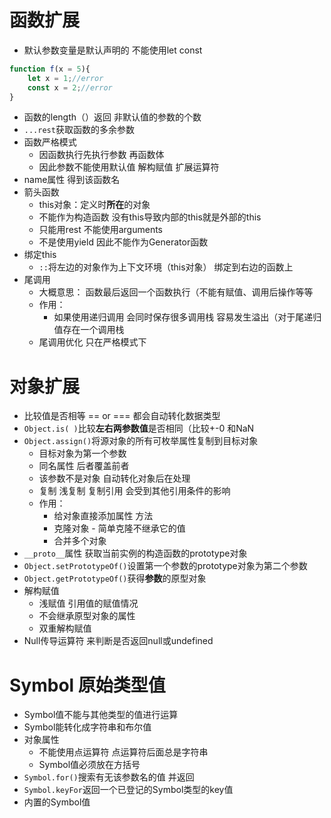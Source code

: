 # 函数扩展

- 默认参数变量是默认声明的 不能使用let const

```javascript
function f(x = 5){
	let x = 1;//error
	const x = 2;//error
}
```

- 函数的length（）返回 非默认值的参数的个数
- `...rest`获取函数的多余参数
- 函数严格模式
  - 因函数执行先执行参数  再函数体
  - 因此参数不能使用默认值 解构赋值 扩展运算符
- name属性 得到该函数名
- 箭头函数
  - this对象：定义时**所在**的对象
  - 不能作为构造函数 没有this导致内部的this就是外部的this
  - 只能用rest 不能使用arguments
  - 不是使用yield 因此不能作为Generator函数
- 绑定this
  - `::`将左边的对象作为上下文环境（this对象） 绑定到右边的函数上
- 尾调用
  -  大概意思： 函数最后返回一个函数执行（不能有赋值、调用后操作等等
  -  作用：
     -  如果使用递归调用 会同时保存很多调用栈 容易发生溢出（对于尾递归 值存在一个调用栈
  - 尾调用优化 只在严格模式下



# 对象扩展

- 比较值是否相等 == or === 都会自动转化数据类型
- `Object.is( )`比较**左右两参数值**是否相同（比较+-0 和NaN
- `Object.assign()`将源对象的所有可枚举属性复制到目标对象
  - 目标对象为第一个参数
  - 同名属性 后者覆盖前者
  - 该参数不是对象 自动转化对象后在处理
  - 复制 浅复制 复制引用 会受到其他引用条件的影响
  - 作用：
    - 给对象直接添加属性 方法
    - 克隆对象 - 简单克隆不继承它的值
    - 合并多个对象
- `__proto__`属性 获取当前实例的构造函数的prototype对象
- `Object.setPrototypeOf()`设置第一个参数的prototype对象为第二个参数 
- `Object.getPrototypeOf()`获得**参数**的原型对象 
- 解构赋值
  - 浅赋值 引用值的赋值情况
  - 不会继承原型对象的属性
  - 双重解构赋值
- Null传导运算符 来判断是否返回null或undefined

# Symbol 原始类型值

- Symbol值不能与其他类型的值进行运算 
- Symbol能转化成字符串和布尔值
- 对象属性
  - 不能使用点运算符 点运算符后面总是字符串
  - Symbol值必须放在方括号
- `Symbol.for()`搜索有无该参数名的值 并返回
- `Symbol.keyFor`返回一个已登记的Symbol类型的key值
- 内置的Symbol值
